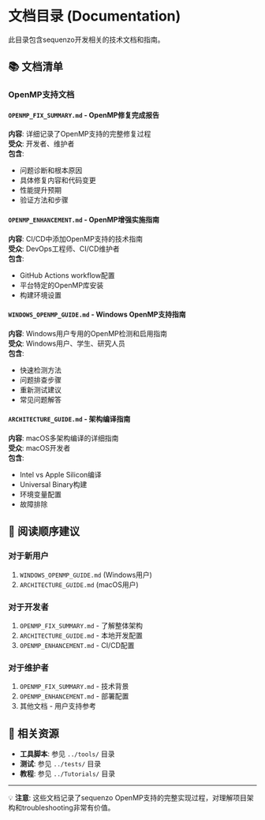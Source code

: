 # 文档目录 (Documentation)

此目录包含sequenzo开发相关的技术文档和指南。

## 📚 文档清单

### OpenMP支持文档

#### `OPENMP_FIX_SUMMARY.md` - OpenMP修复完成报告
**内容**: 详细记录了OpenMP支持的完整修复过程  
**受众**: 开发者、维护者  
**包含**:
- 问题诊断和根本原因
- 具体修复内容和代码变更
- 性能提升预期
- 验证方法和步骤

#### `OPENMP_ENHANCEMENT.md` - OpenMP增强实施指南
**内容**: CI/CD中添加OpenMP支持的技术指南  
**受众**: DevOps工程师、CI/CD维护者  
**包含**:
- GitHub Actions workflow配置
- 平台特定的OpenMP库安装
- 构建环境设置

#### `WINDOWS_OPENMP_GUIDE.md` - Windows OpenMP支持指南
**内容**: Windows用户专用的OpenMP检测和启用指南  
**受众**: Windows用户、学生、研究人员  
**包含**:
- 快速检测方法
- 问题排查步骤
- 重新测试建议
- 常见问题解答

#### `ARCHITECTURE_GUIDE.md` - 架构编译指南
**内容**: macOS多架构编译的详细指南  
**受众**: macOS开发者  
**包含**:
- Intel vs Apple Silicon编译
- Universal Binary构建
- 环境变量配置
- 故障排除

## 📖 阅读顺序建议

### 对于新用户
1. `WINDOWS_OPENMP_GUIDE.md` (Windows用户)
2. `ARCHITECTURE_GUIDE.md` (macOS用户)

### 对于开发者
1. `OPENMP_FIX_SUMMARY.md` - 了解整体架构
2. `ARCHITECTURE_GUIDE.md` - 本地开发配置
3. `OPENMP_ENHANCEMENT.md` - CI/CD配置

### 对于维护者
1. `OPENMP_FIX_SUMMARY.md` - 技术背景
2. `OPENMP_ENHANCEMENT.md` - 部署配置
3. 其他文档 - 用户支持参考

## 🔗 相关资源

- **工具脚本**: 参见 `../tools/` 目录
- **测试**: 参见 `../tests/` 目录
- **教程**: 参见 `../Tutorials/` 目录

---

💡 **注意**: 这些文档记录了sequenzo OpenMP支持的完整实现过程，对理解项目架构和troubleshooting非常有价值。
